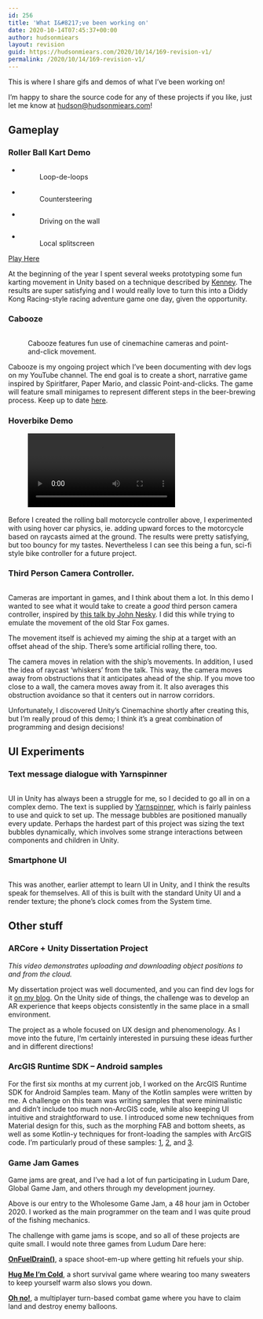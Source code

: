 ```yaml
---
id: 256
title: 'What I&#8217;ve been working on'
date: 2020-10-14T07:45:37+00:00
author: hudsonmiears
layout: revision
guid: https://hudsonmiears.com/2020/10/14/169-revision-v1/
permalink: /2020/10/14/169-revision-v1/
---
```

This is where I share gifs and demos of what I&#8217;ve been working on!

I&#8217;m happy to share the source code for any of these projects if you like, just let me know at hudson@hudsonmiears.com!

## Gameplay

### Roller Ball Kart Demo

<ul class="wp-block-gallery columns-3 is-cropped">
  <li class="blocks-gallery-item">
    <figure><img src="https://hudsonmiears.com/wp-content/uploads/2020/09/kart_racer_v_0_0_3_loop-1.gif" alt="" data-id="232" data-link="https://hudsonmiears.com/portfolio/kart_racer_v_0_0_3_loop-1/" class="wp-image-232" /><figcaption>Loop-de-loops</figcaption></figure>
  </li>
  <li class="blocks-gallery-item">
    <figure><img src="https://hudsonmiears.com/wp-content/uploads/2020/09/kart_racer_v_0_0_5_countersteering-2.gif" alt="" data-id="233" data-link="https://hudsonmiears.com/portfolio/kart_racer_v_0_0_5_countersteering-2/" class="wp-image-233" /><figcaption>Countersteering</figcaption></figure>
  </li>
  <li class="blocks-gallery-item">
    <figure><img src="https://hudsonmiears.com/wp-content/uploads/2020/09/kart_racer_v_0_0_7_driving_on_wall-1.gif" alt="" data-id="234" data-link="https://hudsonmiears.com/portfolio/kart_racer_v_0_0_7_driving_on_wall-1/" class="wp-image-234" /><figcaption>Driving on the wall</figcaption></figure>
  </li>
  <li class="blocks-gallery-item">
    <figure><img src="https://hudsonmiears.com/wp-content/uploads/2020/09/kart_racer_v_0_0_5_splitscreen-3.gif" alt="" data-id="230" class="wp-image-230" /><figcaption>Local splitscreen</figcaption></figure>
  </li>
</ul>

<p class="has-medium-font-size">
  <a href="https://reizoukin.itch.io/kart-racer-demos">Play Here</a>
</p>

At the beginning of the year I spent several weeks prototyping some fun karting movement in Unity based on a technique described by [Kenney](https://twitter.com/kenneynl/status/1107783904784715788?lang=en). The results are super satisfying and I would really love to turn this into a Diddy Kong Racing-style racing adventure game one day, given the opportunity.

### Cabooze<figure class="wp-block-embed-youtube wp-block-embed is-type-video is-provider-youtube wp-embed-aspect-16-9 wp-has-aspect-ratio">

<div class="wp-block-embed__wrapper">
</div></figure> <figure class="wp-block-image">

<img src="https://hudsonmiears.com/wp-content/uploads/2020/09/cinemachineshowoff.gif" alt="" class="wp-image-220" /> <figcaption>Cabooze features fun use of cinemachine cameras and point-and-click movement.</figcaption></figure> 

Cabooze is my ongoing project which I&#8217;ve been documenting with dev logs on my YouTube channel. The end goal is to create a short, narrative game inspired by Spiritfarer, Paper Mario, and classic Point-and-clicks. The game will feature small minigames to represent different steps in the beer-brewing process. Keep up to date [here](https://www.youtube.com/channel/UCpHSXFLxATDubOAje6dDKeg?view_as=subscriber).

### Hoverbike Demo<figure class="wp-block-video aligncenter"><video controls src="https://hudsonmiears.com/wp-content/uploads/2019/07/smoothernow.mp4"></video></figure> 

Before I created the rolling ball motorcycle controller above, I experimented with using hover car physics, ie. adding upward forces to the motorcycle based on raycasts aimed at the ground. The results were pretty satisfying, but too bouncy for my tastes. Nevertheless I can see this being a fun, sci-fi style bike controller for a future project.

### Third Person Camera Controller.

<div class="wp-block-image">
  <figure class="aligncenter"><img src="https://hudsonmiears.com/wp-content/uploads/2019/07/thirdpersoncameracontroller.gif" alt="" class="wp-image-155" /></figure>
</div>

Cameras are important in games, and I think about them a lot. In this demo I wanted to see what it would take to create a _good_ third person camera controller, inspired by [this talk by John Nesky](https://youtu.be/C7307qRmlMI). I did this while trying to emulate the movement of the old Star Fox games.

The movement itself is achieved my aiming the ship at a target with an offset ahead of the ship. There&#8217;s some artificial rolling there, too.

The camera moves in relation with the ship&#8217;s movements. In addition, I used the idea of raycast &#8216;whiskers&#8217; from the talk. This way, the camera moves away from obstructions that it anticipates ahead of the ship. If you move too close to a wall, the camera moves away from it. It also averages this obstruction avoidance so that it centers out in narrow corridors.

Unfortunately, I discovered Unity&#8217;s Cinemachine shortly after creating this, but I&#8217;m really proud of this demo; I think it&#8217;s a great combination of programming and design decisions!

## UI Experiments

### Text message dialogue with Yarnspinner<figure class="wp-block-image">

<img src="https://hudsonmiears.com/wp-content/uploads/2020/09/messageswithyarnspinner3-1.gif" alt="" class="wp-image-218" /> </figure> 

UI in Unity has always been a struggle for me, so I decided to go all in on a complex demo. The text is supplied by [Yarnspinner](https://yarnspinner.dev/), which is fairly painless to use and quick to set up. The message bubbles are positioned manually every update. Perhaps the hardest part of this project was sizing the text bubbles dynamically, which involves some strange interactions between components and children in Unity.

### Smartphone UI

<div class="wp-block-image">
  <figure class="aligncenter"><img src="https://hudsonmiears.com/wp-content/uploads/2019/07/fakephonewithcamera.gif" alt="" class="wp-image-151" /></figure>
</div>

This was another, earlier attempt to learn UI in Unity, and I think the results speak for themselves. All of this is built with the standard Unity UI and a render texture; the phone&#8217;s clock comes from the System time.

## Other stuff

### ARCore + Unity Dissertation Project<figure class="wp-block-embed-youtube wp-block-embed is-type-video is-provider-youtube wp-embed-aspect-4-3 wp-has-aspect-ratio">

<div class="wp-block-embed__wrapper">
</div><figcaption> 

_This video demonstrates uploading and downloading object positions to and from the cloud._ </figcaption></figure> 

My dissertation project was well documented, and you can find dev logs for it [on my blog](https://hudsonmiears.com/blog/). On the Unity side of things, the challenge was to develop an AR experience that keeps objects consistently in the same place in a small environment. 

The project as a whole focused on UX design and phenomenology. As I move into the future, I&#8217;m certainly interested in pursuing these ideas further and in different directions!

### ArcGIS Runtime SDK &#8211; Android samples

For the first six months at my current job, I worked on the ArcGIS Runtime SDK for Android Samples team. Many of the Kotlin samples were written by me. A challenge on this team was writing samples that were minimalistic and didn&#8217;t include too much non-ArcGIS code, while also keeping UI intuitive and straightforward to use. I introduced some new techniques from Material design for this, such as the morphing FAB and bottom sheets, as well as some Kotlin-y techniques for front-loading the samples with ArcGIS code. I&#8217;m particularly proud of these samples: [1](https://github.com/Esri/arcgis-runtime-samples-android/tree/master/kotlin/manage-operational-layers), [2](https://github.com/Esri/arcgis-runtime-samples-android/tree/master/kotlin/find-route), and [3](https://github.com/Esri/arcgis-runtime-samples-android/tree/master/kotlin/group-layers).

### Game Jam Games

Game jams are great, and I&#8217;ve had a lot of fun participating in Ludum Dare, Global Game Jam, and others through my development journey.<figure></figure> 

Above is our entry to the Wholesome Game Jam, a 48 hour jam in October 2020. I worked as the main programmer on the team and I was quite proud of the fishing mechanics.

<p style="text-align:left">
  The challenge with game jams is scope, and so all of these projects are quite small. I would note three games from Ludum Dare here:
</p>

**[OnFuelDrain()](https://quietaria.itch.io/onfueldrain)**, a space shoot-em-up where getting hit refuels your ship. 

**[Hug Me I&#8217;m Cold](https://reizoukin.itch.io/hug-me-im-cold)**, a short survival game where wearing too many sweaters to keep yourself warm also slows you down.

**[Oh no!](https://quietaria.itch.io/oh-no-the-sky-is-falling)**, a multiplayer turn-based combat game where you have to claim land and destroy enemy balloons.